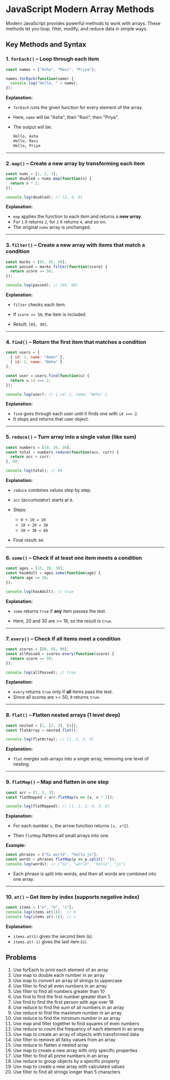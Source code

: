 # JavaScript Modern Array Methods

Modern JavaScript provides powerful methods to work with arrays. These methods let you loop, filter, modify, and reduce data in simple ways.

## Key Methods and Syntax

### 1. `forEach()` – Loop through each item

```js
const names = ["Asha", "Ravi", "Priya"];

names.forEach(function(name) {
  console.log("Hello, " + name);
});
```

**Explanation:**

- `forEach` runs the given function for every element of the array.

- Here, `name` will be "Asha", then "Ravi", then "Priya".

- The output will be:

    ```txt
    Hello, Asha
    Hello, Ravi
    Hello, Priya
    ```

---

### 2. `map()` – Create a new array by transforming each item

```js
const nums = [1, 2, 3];
const doubled = nums.map(function(n) {
  return n * 2;
});

console.log(doubled); // [2, 4, 6]
```

**Explanation:**

- `map` applies the function to each item and returns a **new array**.
- For `1` it returns `2`, for `2` it returns `4`, and so on.
- The original `nums` array is unchanged.

---

### 3. `filter()` – Create a new array with items that match a condition

```js
const marks = [65, 45, 90];
const passed = marks.filter(function(score) {
  return score >= 50;
});

console.log(passed); // [65, 90]
```

**Explanation:**

- `filter` checks each item.
- If `score >= 50`, the item is included.

- Result: `[65, 90]`.

---

### 4. `find()` – Return the first item that matches a condition

```js
const users = [
  { id: 1, name: "Aman" },
  { id: 2, name: "Neha" }
];

const user = users.find(function(u) {
  return u.id === 2;
});

console.log(user); // { id: 2, name: "Neha" }
```

**Explanation:**

- `find` goes through each user until it finds one with `id === 2`.
- It stops and returns that user object.

---

### 5. `reduce()` – Turn array into a single value (like sum)

```js
const numbers = [10, 20, 30];
const total = numbers.reduce(function(acc, curr) {
  return acc + curr;
}, 0);

console.log(total); // 60
```

**Explanation:**

- `reduce` combines values step by step.

- `acc` (accumulator) starts at `0`.

- Steps:
  - `0 + 10 = 10`
  - `10 + 20 = 30`
  - `30 + 30 = 60`
- Final result: `60`.

---

### 6. `some()` – Check if at least one item meets a condition

```js
const ages = [15, 20, 30];
const hasAdult = ages.some(function(age) {
  return age >= 18;
});

console.log(hasAdult); // true
```

**Explanation:**

- `some` returns `true` if **any** item passes the test.

- Here, 20 and 30 are >= 18, so the result is `true`.

---

### 7. `every()` – Check if all items meet a condition

```js
const scores = [80, 85, 90];
const allPassed = scores.every(function(score) {
  return score >= 50;
});

console.log(allPassed); // true
```

**Explanation:**

- `every` returns `true` only if **all** items pass the test.
- Since all scores are >= 50, it returns `true`.

---

### 8. `flat()` – Flatten nested arrays (1 level deep)

```js
const nested = [1, [2, 3], [4]];
const flatArray = nested.flat();

console.log(flatArray); // [1, 2, 3, 4]
```

**Explanation:**

- `flat` merges sub-arrays into a single array, removing one level of nesting.

---

### 9. `flatMap()` – Map and flatten in one step

```js
const arr = [1, 2, 3];
const flatMapped = arr.flatMap(x => [x, x * 2]);

console.log(flatMapped); // [1, 2, 2, 4, 3, 6]
```

**Explanation:**

- For each number `x`, the arrow function returns `[x, x*2]`.

- Then `flatMap` flattens all small arrays into one.

**Example:**

```js
const phrases = ["hi world", "hello js"];
const words = phrases.flatMap(p => p.split(" "));
console.log(words); // ["hi", "world", "hello", "js"]
```

- Each phrase is split into words, and then all words are combined into one array.

---

### 10. `at()` – Get item by index (supports negative index)

```js
const items = ["a", "b", "c"];
console.log(items.at(1));  // b
console.log(items.at(-1)); // c
```

**Explanation:**

- `items.at(1)` gives the second item (`b`).
- `items.at(-1)` gives the last item (`c`).

## Problems

1. Use forEach to print each element of an array
2. Use map to double each number in an array
3. Use map to convert an array of strings to uppercase
4. Use filter to find all even numbers in an array
5. Use filter to find all numbers greater than 10
6. Use find to find the first number greater than 5
7. Use find to find the first person with age over 18
8. Use reduce to find the sum of all numbers in an array
9. Use reduce to find the maximum number in an array
10. Use reduce to find the minimum number in an array
11. Use map and filter together to find squares of even numbers
12. Use reduce to count the frequency of each element in an array
13. Use map to create an array of objects with transformed data
14. Use filter to remove all falsy values from an array
15. Use reduce to flatten a nested array
16. Use map to create a new array with only specific properties
17. Use filter to find all prime numbers in an array
18. Use reduce to group objects by a specific property
19. Use map to create a new array with calculated values
20. Use filter to find all strings longer than 5 characters
